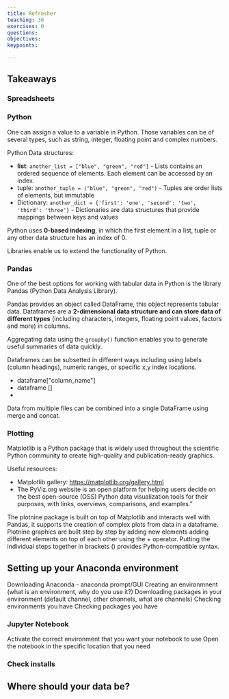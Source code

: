```yaml
---
title: Refresher
teaching: 30
exercises: 0 
questions:
objectives:
keypoints:

---
```


## Takeaways

### Spreadsheets
### Python
One can assign a value to a variable in Python. Those variables can be of several types, such as string, integer, floating point and complex numbers.  
  
Python Data structures:  
 * **list**: `another_list = ["blue", "green", "red"]` - Lists contains an ordered sequence of elements. Each element can be accessed by an index. 
 * tuple: `another_tuple = ("blue", "green", "red")` - Tuples are order lists of elements, but immutable
 * Dictionary: `another_dict = {'first': 'one', 'second': 'two', 'third': 'three'}` - Dictionaries are data structures that provide mappings between keys and values
 
Python uses **0-based indexing**, in which the first element in a list, tuple or any other data structure has an index of 0. 
 
Libraries enable us to extend the functionality of Python.  

### Pandas
One of the best options for working with tabular data in Python is the library Pandas (Python Data Analysis Library).  
  
Pandas provides an object called DataFrame, this object represents tabular data. Dataframes are a **2-dimensional data structure and can store data of different types** (including characters, integers, floating point values, factors and more) in columns.  
  
Aggregating data using the `groupby()` function enables you to generate useful summaries of data quickly.  
  
Dataframes can be subsetted in different ways including using labels (column headings), numeric ranges, or specific x,y index locations.  
* dataframe["column_name"]
* dataframe []
* 

Data from multiple files can be combined into a single DataFrame using merge and concat.

### Plotting
Matplotlib is a Python package that is widely used throughout the scientific Python community to create high-quality and publication-ready graphics.  
  
Useful resources:  
* Matplotlib gallery: https://matplotlib.org/gallery.html  
* The PyViz.org website is an open platform for helping users decide on the best open-source (OSS) Python data visualization tools for their purposes, with links, overviews, comparisons, and examples.”  

The plotnine package is built on top of Matplotlib and interacts well with Pandas, it supports the creation of complex plots from data in a dataframe. Plotnine graphics are built step by step by adding new elements adding different elements on top of each other using the + operator. Putting the individual steps together in brackets () provides Python-compatible syntax.


## Setting up your Anaconda environment
Downloading Anaconda - anaconda prompt/GUI
Creating an environmnent (what is an environment, why do you use it?)
Downloading packages in your environment (default channel, other channels, what are channels)
Checking environments you have
Checking packages you have

### Jupyter Notebook
Activate the correct environment that you want your notebook to use
Open the notebook in the specific location that you need

### Check installs

## Where should your data be?
